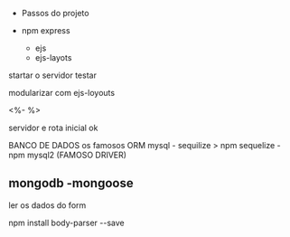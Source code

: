 

- Passos do projeto 

- npm express 
    - ejs
    - ejs-layots
  
startar o servidor 
testar

modularizar com ejs-loyouts

<%-  %>

servidor e rota inicial ok

BANCO DE DADOS 
os famosos ORM
mysql - sequilize > npm sequelize - npm mysql2 (FAMOSO DRIVER)



mongodb -mongoose
-----------------------------------

ler os dados do form 

npm install body-parser --save 
